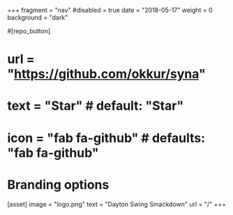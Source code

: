 +++
fragment = "nav"
#disabled = true
date = "2018-05-17"
weight = 0
background = "dark"

#[repo_button]
#  url = "https://github.com/okkur/syna"
#  text = "Star" # default: "Star"
#  icon = "fab fa-github" # defaults: "fab fa-github"

# Branding options
[asset]
  image = "logo.png"
  text = "Dayton Swing Smackdown"
  url = "/"
+++
